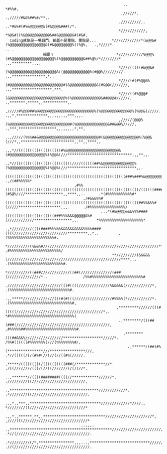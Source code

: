                                                          ..                            *#%%#,                                                                                                          
                                                        ,/////*.                .,/////#&&%##%#/**,.                                                                                                    
                                                       ./////////,.       ..*#&%#(#%&@@@@@@&(#&@@@&###(/*.                                                                                              
                                                       *///////////,    *%@&#((%&@@@@@@@@@@@&##&@@@@@@&#(#&#,                                                                                           
      Coding就像是一場戰鬥，輸贏不是重點，重點是...       *////////////*(&@@&#(%@@@@@@@@@@@@@@@@&(#&@@@@@@@@%((%@%,   .,*////*.                           .. .                                             
                     輸贏？                            *///////////%@@@%(#&@@@@@@@@@@@@@@@@@@@%(%@@@@@@@@@@&##%@%/*////////*                    .,,*********,,,.                                        
                                                       *////(((((#&@@&#(%@@@@@@@@@@@@@@@@@@@@@&((@@@@@@@@@@@@%(#@@%/////////.               .,,***************,*,.                                      
                                                       *////(#(#%@@&%(#@@@@@@@@@@@@@@@@@@@@@@@@#(&@@@@@@@@@@@@&(#&@@(///////,            .,,******************,***.                                     
                                                       *////((#%@@@#(&@@@@@@@@@@@@@@@@@@@@@@@@@%(%@@@@@@@@@@@@@&##@@@#//////,         .,*******,*****,,***********,.                                    
                                                       ,/////#%@@@##%@@@@@@@@@@@@@@@@@@@@@@@@@@%(%@@@@@@@@@@@@@@%(%@@&(/////.     .,,*,**************,,,,,,,,,***,,,.                                   
                                                       ,/////(@@@%(%@@@@@@@@@@@@@@@@@@@@@@@@@@@#(%@@@@@@@@@@@@@@&##&@@%/////.  .,***,*****************,,,,,,,,*,**,                                     
                                                     ..,/////(%%%##&@@@@@@@@@@@@@@@@@@@@@@@@@@@#(&@@@@@@@@@@@@@@@%(%@@&(///*,,************************,,**,,****,,                                      
                                           .,,*//(((((((((((((((((((#%&@@@@@@@@@@@@@@@@@@@@@@@&(#@@@@@@@@@@@@@@@@%(%@@&(///*****************************,,,**,,.                                        
                                    .,*//(((((((((((((((((((((((((////((((((##%&@@@@@@@@@@@@@@%(%@@@@@@@@@@@@@@@@%(%@@%(///*******************************,,.                                           
                                   ((((((((((((((((((((((((((((((((((((((((((((((((((((((###%###%&@@@@@@@@@@@@@@@##&@@#///******,*********,,****,,****,,.        .,/(##%%%%%*                           
                                   ,#%%((((((((((((((((((((((((((((((((((((((((((((((((((((((((((((/((((((####%%#(#&@%////*****************,,****,,..      .*(#%%%%%%%%%%%#*                            
                                       ,/#&&&%%#((((((((((((((((((((((((((((((((((((((((((((((((((((((((((((##%%&%%#(/////*******************,,,.      ./#%%%%%%%%%%%%%%%%/                             
                                               .,,*(#&@@@@&&&%%%####((((((((((((((((((((((###%%%&&&@@@@@&%#(////////////*****************,,.        *%%%%%%%%%%%%%%%%%%%%*                              
                                                   .,*/////////((((####%%%%%&&&&&&&&&&%%%%####((((////////////////////////*********,,*,.         ,(%%%%%%%%%%%%%%%%%%%%%#.                              
                                                    *//////////(%&&%#////////////////////////////////////////////////////*******,,,.           ,#%%%%%%%%%%%%%%%%%%%%%%%/                               
                                                    **/////////(&&&&&(///////////////////////////////////////////////////****,..             .(%%%%%%%%%%%%%%%%%%%%%%%%#.                               
                                                     *//////////((###/////////////((##(//////////////(###(///////////////*..                /%%#%%%%%%%%%%%%%%%%%%%%%%%#                                
                                                     .////////////////////////(((#((((//////////////%&&&&&(////////////*,                 .(%%%%%%%%%%%%%%%%%%%%%%%%%%%#.                               
                                                    .,,*****//////////////(((#(#(((/////////////////#%%%%(*///////////*.                 .(%%%%%%%%%%%%%%%%%%%%%%%%%%%%#,                               
                                                      ,*********//////(((#(((((///////////////////////////////////////*,.                *#%%%%%%%%%%%%%%%%%%%%%%%%%%%%%(                               
                                                       .,********/(((##(###(//////////////////////////////////////////,                 ,#%%%%%##%%%%%%%%%%%%%%%%%%%%%%%#.                              
                                                         ,********(((##&&&%/////////////////******************/////*.                   /%%#((((((#%%%%%%%(///(%%%%%%%%#/,                              
                                                           .,******/(##(#%(****************///****************///,                     .*//(((((/(/(#%#(//(//(//((#%(/////.                             
                                                               ,*****/(((((((((/((((((((((###(/*************//*.                       ./((////////(((/(//((///////(/(/(//*.                            
                                                              ..,*******//((((########((((//************//////*,                       ./////////((////////////////////////,                            
                                                           .,****************************************////////////*.                    .*////////((/////////////////////////.                           
                                                       ..,*,,***,,********************************/////////////*////,.                  *////////((/////////////////////(///*                           
                                                    .,,*,,******,**,,****************************/////////////////////*,                ,////(((/////////////////////////////*                          
                                      ..,,,.     .,**********************************************////////////////////////*.             .*//(/////////////////////////////////.                         
                                 .*/////////(/*,****************,,,...,***************************/////////////////////////*,            .//(//////////////////////////////////.                        

